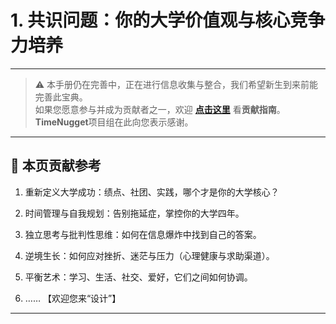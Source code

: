 # 1. 共识问题：你的大学价值观与核心竞争力培养

---

> ⚠️ 本手册仍在完善中，正在进行信息收集与整合，我们希望新生到来前能完善此宝典。  
> 如果您愿意参与并成为贡献者之一，欢迎 **[点击这里](/CONTRIBUTING.md)** 看**贡献指南**。  
> **TimeNugget**项目组在此向您表示感谢。  

---

## 📌 本页贡献参考

1. 重新定义大学成功：绩点、社团、实践，哪个才是你的大学核心？

2. 时间管理与自我规划：告别拖延症，掌控你的大学四年。

3. 独立思考与批判性思维：如何在信息爆炸中找到自己的答案。

4. 逆境生长：如何应对挫折、迷茫与压力（心理健康与求助渠道）。

5. 平衡艺术：学习、生活、社交、爱好，它们之间如何协调。

6. ……  【欢迎您来“设计”】

---
